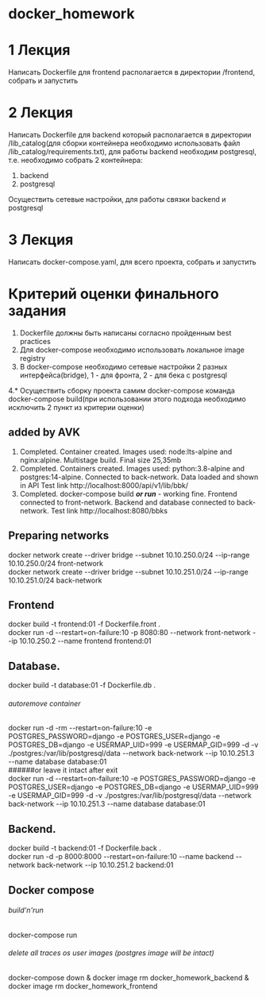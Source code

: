 # docker_homework
# 1 Лекция
Написать Dockerfile для frontend располагается в директории /frontend, собрать и запустить
# 2 Лекция
Написать Dockerfile для backend который располагается в директории /lib_catalog(для сборки контейнера необходимо использовать файл /lib_catalog/requirements.txt), для работы backend необходим postgresql, т.е. необходимо собрать 2 контейнера:
1. backend
2. postgresql

Осуществить сетевые настройки, для работы связки backend и postgresql
# 3 Лекция
Написать docker-compose.yaml, для всего проекта, собрать и запустить

# Критерий оценки финального задания
1. Dockerfile должны быть написаны согласно пройденным best practices
2. Для docker-compose необходимо использовать локальное image registry
3. В docker-compose необходимо сетевые настройки 2 разных интерфейса(bridge), 1 - для фронта, 2 - для бека с postgresql

4.* Осуществить сборку проекта самим docker-compose команда docker-compose build(при использовании этого подхода необходимо исключить 2 пункт из критерии оценки)

## added by AVK

1. Completed. Container created. Images used: node:lts-alpine and nginx:alpine. Multistage build. Final size 25,35mb
2. Completed. Containers created. Images used: python:3.8-alpine and postgres:14-alpine. Connected to back-network. Data loaded and shown in API
    Test link http://localhost:8000/api/v1/lib/bbk/
3. Completed. docker-compose build ***or run*** - working fine. Frontend connected to front-network. Backend and database connected to back-network.
    Test link http://localhost:8080/bbks

## Preparing networks

docker network create --driver bridge --subnet 10.10.250.0/24 --ip-range 10.10.250.0/24 front-network  
docker network create --driver bridge --subnet 10.10.251.0/24 --ip-range 10.10.251.0/24 back-network  
## Frontend  
docker build -t frontend:01 -f Dockerfile.front .  
docker run -d --restart=on-failure:10 -p 8080:80 --network front-network --ip 10.10.250.2 --name frontend frontend:01  
## Database.  
docker build -t database:01 -f Dockerfile.db .  
###### autoremove container  
docker run -d -rm --restart=on-failure:10 -e POSTGRES_PASSWORD=django -e POSTGRES_USER=django -e POSTGRES_DB=django -e USERMAP_UID=999 -e USERMAP_GID=999 -d -v ./postgres:/var/lib/postgresql/data --network back-network --ip 10.10.251.3 --name database database:01  
######or leave it intact after exit  
docker run -d --restart=on-failure:10 -e POSTGRES_PASSWORD=django -e POSTGRES_USER=django -e POSTGRES_DB=django -e USERMAP_UID=999 -e USERMAP_GID=999 -d -v ./postgres:/var/lib/postgresql/data --network back-network --ip 10.10.251.3 --name database database:01  
## Backend.  
docker build -t backend:01 -f Dockerfile.back .  
docker run -d -p 8000:8000 --restart=on-failure:10 --name backend --network back-network --ip 10.10.251.2 backend:01

## Docker compose  
###### build'n'run
docker-compose run  
###### delete all traces os user images (postgres image will be intact)  
docker-compose down & docker image rm docker_homework_backend & docker image rm docker_homework_frontend
